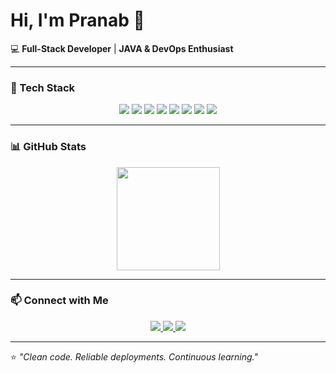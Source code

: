 # Hi, I'm Pranab 👋  

💻 **Full-Stack Developer** | **JAVA & DevOps Enthusiast**  

---

### 🚀 Tech Stack  

<p align="center">
  <img src="https://img.shields.io/badge/-MongoDB-47A248?style=for-the-badge&logo=mongodb&logoColor=white" />
  <img src="https://img.shields.io/badge/-Express.js-000000?style=for-the-badge&logo=express&logoColor=white" />
  <img src="https://img.shields.io/badge/-React-61DAFB?style=for-the-badge&logo=react&logoColor=black" />
  <img src="https://img.shields.io/badge/-Node.js-339933?style=for-the-badge&logo=nodedotjs&logoColor=white" />
  <img src="https://img.shields.io/badge/-Docker-2496ED?style=for-the-badge&logo=docker&logoColor=white" />
  <img src="https://img.shields.io/badge/-Kubernetes-326CE5?style=for-the-badge&logo=kubernetes&logoColor=white" />
  <img src="https://img.shields.io/badge/-AWS-232F3E?style=for-the-badge&logo=amazon-aws&logoColor=white" />
  <img src="https://img.shields.io/badge/-GitHub%20Actions-2088FF?style=for-the-badge&logo=githubactions&logoColor=white" />
</p>  

---

### 📊 GitHub Stats  
<p align="center">
  <img src="https://github-readme-stats.vercel.app/api?username=Pranab-Pratik&show_icons=true&theme=tokyonight" height="165"/> 
</p>  

---

### 📫 Connect with Me  
<p align="center">
  <a href="https://www.linkedin.com/in/pranab-pratik-sahoo-b4374224b">
    <img src="https://img.shields.io/badge/-LinkedIn-blue?style=for-the-badge&logo=linkedin&logoColor=white" />
  </a>
  <a href="https://github.com/Pranab-Pratik">
    <img src="https://img.shields.io/badge/-GitHub-black?style=for-the-badge&logo=github&logoColor=white" />
  </a>
  <a href="https://twitter.com/masalamatrix">
    <img src="https://img.shields.io/badge/-Twitter-1DA1F2?style=for-the-badge&logo=twitter&logoColor=white" />
  </a>
</p>  

---

⭐️ _"Clean code. Reliable deployments. Continuous learning."_  
